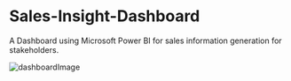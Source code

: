 # Sales-Insight-Dashboard
A Dashboard using Microsoft Power BI for sales information generation for stakeholders.

<p><img align="centre" src="" alt="dashboardImage" /></p>
